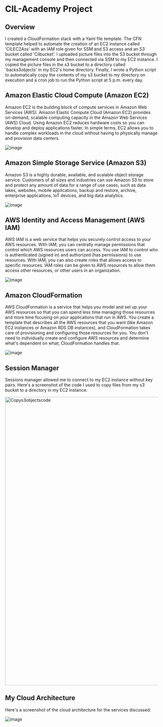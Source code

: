 # CIL-Academy Project 
## Overview
I created a CloudFormation stack with a Yaml file template. The CFN template helped to automate the creation of an EC2 instance called 'CILEC2Ass' with an IAM role given for SSM and S3 access and an S3 bucket called 'Cilbucket'. I uploaded picture files into the S3 bucket through my management console and then connected via SSM to my EC2 instance. I copied the picture files in the s3 bucket to a directory called 'backs3objects' in my EC2's home directory. Finally, I wrote a Python script to automatically copy the contents of my s3 bucket to my directory on execution and a cron job to run the Python script at 5 p.m. every day.

## Amazon Elastic Cloud Compute (Amazon EC2)
Amazon EC2 is the building block of compute services in Amazon Web Services (AWS). Amazon Elastic Compute Cloud (Amazon EC2) provides on-demand, scalable computing capacity in the Amazon Web Services (AWS) Cloud. Using Amazon EC2 reduces hardware costs so you can develop and deploy applications faster. In simple terms, EC2 allows you to handle complex workloads in the cloud without having to physically manage and provision data centers.  

![image](https://github.com/ChereeteeCodes/CIL_CFN_C6/assets/139123056/c0db5be9-9b8c-46b8-8cd2-52be8d7d4027)

## Amazon Simple Storage Service (Amazon S3)
Amazon S3 is a highly durable, available, and scalable object storage service. Customers of all sizes and industries can use Amazon S3 to store and protect any amount of data for a range of use cases, such as data lakes, websites, mobile applications, backup and restore, archive, enterprise applications, IoT devices, and big data analytics.

![image](https://github.com/ChereeteeCodes/CIL_CFN_C6/assets/139123056/bce3aaf4-8b55-4c9f-9e58-0659593395ab)

## AWS Identity and Access Management (AWS IAM)
AWS IAM is a web service that helps you securely control access to your AWS resources. With IAM, you can centrally manage permissions that control which AWS resources users can access. You use IAM to control who is authenticated (signed in) and authorized (has permissions) to use resources. With IAM, you can also create roles that allows access to specific resources. IAM roles can be given to AWS resources to allow them access other resources, or other users in an organization.

![image](https://github.com/ChereeteeCodes/CIL_CFN_C6/assets/139123056/fd5662a4-b155-4305-94ee-0735a94e6223)

## Amazon CloudFormation 
AWS CloudFormation is a service that helps you model and set up your AWS resources so that you can spend less time managing those resources and more time focusing on your applications that run in AWS. You create a template that describes all the AWS resources that you want (like Amazon EC2 instances or Amazon RDS DB instances), and CloudFormation takes care of provisioning and configuring those resources for you. You don't need to individually create and configure AWS resources and determine what's dependent on what; CloudFormation handles that.

![image](https://github.com/ChereeteeCodes/CIL_CFN_C6/assets/139123056/fa63cae9-ea27-4204-813d-8af7452a2501)

## Session Manager
Sessions manager allowed me to connect to my EC2 instance without key pairs. Here's a screenshot of the code I used to copy files from my s3 bucket to a directory in my EC2 instance: 

<img width="947" alt="Copys3objectscode" src="https://github.com/ChereeteeCodes/CIL_CFN_C6/assets/139123056/eb5ac8eb-52f1-4390-b309-21ee064b191b">

## My Cloud Architecture
Here's a screenshot of the cloud architecture for the services discussed: 

![image](https://github.com/ChereeteeCodes/CIL_CFN_C6/assets/139123056/bce7eb46-0e44-4f44-a671-dbf33a482920)


